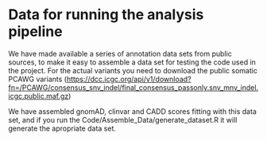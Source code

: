 # Data for running the analysis pipeline

We have made available a series of annotation data sets from public sources, to make it easy to assemble a data set for testing the code used in the project. For the actual variants you need to download the public somatic PCAWG variants (https://dcc.icgc.org/api/v1/download?fn=/PCAWG/consensus_snv_indel/final_consensus_passonly.snv_mnv_indel.icgc.public.maf.gz)

We have assembled gnomAD, clinvar and CADD scores fitting with this data set, and if you run the Code/Assemble_Data/generate_dataset.R it will generate the apropriate data set.

